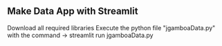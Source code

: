 ## Make Data App with Streamlit

Download all required libraries 
Execute the python file  "jgamboaData.py" with the command -> streamlit run jgamboaData.py




